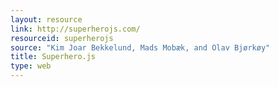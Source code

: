 ```yaml
---
layout: resource
link: http://superherojs.com/
resourceid: superherojs
source: "Kim Joar Bekkelund, Mads Mobæk, and Olav Bjørkøy"
title: Superhero.js
type: web
---
```


